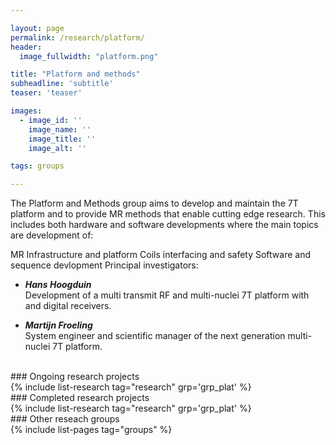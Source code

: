 ```yaml
---

layout: page
permalink: /research/platform/
header:
  image_fullwidth: "platform.png"

title: "Platform and methods"
subheadline: 'subtitle'
teaser: 'teaser'

images:
  - image_id: ''
    image_name: ''
    image_title: ''
    image_alt: ''  

tags: groups

---
```


The Platform and Methods group aims to develop and maintain the 7T platform and to provide MR methods that enable cutting edge research. This includes both hardware and software developments where the main topics are development of:

MR Infrastructure and platform
Coils interfacing and safety
Software and sequence devlopment
Principal investigators:

- ***Hans Hoogduin***  
Development of a multi transmit RF and multi-nuclei 7T platform with and digital receivers.

- ***Martijn Froeling***  
System engineer and scientific manager of the next generation multi-nuclei 7T platform.

<br>
### Ongoing research projects
<br>
{% include list-research tag="research" grp='grp_plat' %}

<br>
### Completed research projects
<br>
{% include list-research tag="research" grp='grp_plat' %}

<br>
### Other reseach groups
<br>
{% include list-pages tag="groups" %}